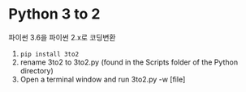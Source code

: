 # Python 3 to 2 

파이썬 3.6을 파이썬 2.x로 코딩변환

1. `pip install 3to2`
2. rename 3to2 to 3to2.py (found in the Scripts folder of the Python directory)
3. Open a terminal window and run 3to2.py -w [file]
